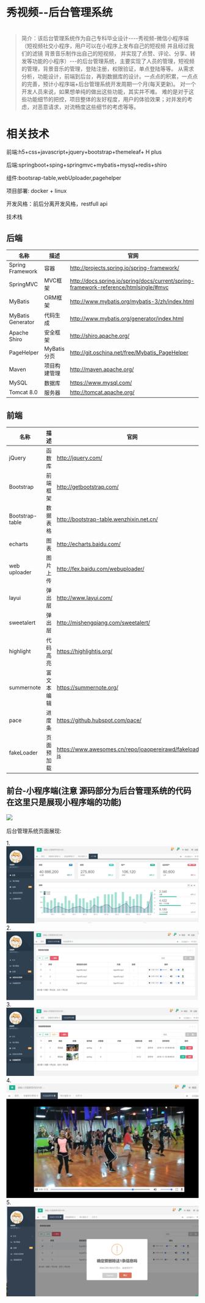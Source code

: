 # 秀视频--后台管理系统
#
<blockquote>
简介：该后台管理系统作为自己专科毕业设计----秀视频-微信小程序端（短视频社交小程序，用户可以在小程序上发布自己的短视频 并且经过我们的滤镜 背景音乐制作出自己的短视频，
并实现了点赞、评论、分享、转发等功能的小程序）---的后台管理系统，主要实现了人员的管理，短视频的管理，背景音乐的管理，登陆注册，权限验证，单点登陆等等。
从需求分析，功能设计，前端到后台，再到数据库的设计。一点点的积累，一点点的完善，预计小程序端+后台管理系统开发周期一个月(每天更新)。
对一个开发人员来说，如果想单纯的做出这些功能，其实并不难。
难的是对于这些功能细节的把控，项目整体的友好程度，用户的体验效果；对并发的考虑，对恶意请求，对流畅度这些细节的考虑等等。 
</blockquote>

# 相关技术 
 <p>前端:h5+css+javascript+jquery+bootstrap+themeleaf+ H plus</p>
 <p>后端:springboot+sping+springmvc+mybatis+mysql+redis+shiro</p>
 <p>组件:bootsrap-table,webUploader,pagehelper</p>
 <p>项目部署: docker + linux</p>
 <p>开发风格：前后分离开发风格，restfull api</p>
 <p>技术栈</p>
 <h2>后端</h2>
 <table>
<thead>
<tr>
<th>名称</th>
<th>描述</th>
<th>官网</th>
</tr>
</thead>
<tbody>
<tr>
<td>Spring Framework</td>
<td>容器</td>
<td><a href="http://projects.spring.io/spring-framework/" rel="nofollow">http://projects.spring.io/spring-framework/</a></td>
</tr>
<tr>
<td>SpringMVC</td>
<td>MVC框架</td>
<td><a href="http://docs.spring.io/spring/docs/current/spring-framework-reference/htmlsingle/#mvc" rel="nofollow">http://docs.spring.io/spring/docs/current/spring-framework-reference/htmlsingle/#mvc</a></td>
</tr>
<tr>
<td>MyBatis</td>
<td>ORM框架</td>
<td><a href="http://www.mybatis.org/mybatis-3/zh/index.html" rel="nofollow">http://www.mybatis.org/mybatis-3/zh/index.html</a></td>
</tr>
<tr>
<td>MyBatis Generator</td>
<td>代码生成</td>
<td><a href="http://www.mybatis.org/generator/index.html" rel="nofollow">http://www.mybatis.org/generator/index.html</a></td>
</tr>
<tr>
<td>Apache Shiro</td>
<td>安全框架</td>
<td><a href="http://shiro.apache.org/" rel="nofollow">http://shiro.apache.org/</a></td>
</tr>
<tr>
<td>PageHelper</td>
<td>MyBatis分页</td>
<td><a href="http://git.oschina.net/free/Mybatis_PageHelper" rel="nofollow">http://git.oschina.net/free/Mybatis_PageHelper</a></td>
</tr>
<tr>
<td>Maven</td>
<td>项目构建管理</td>
<td><a href="http://maven.apache.org/" rel="nofollow">http://maven.apache.org/</a></td>
</tr>
<tr>
<td>MySQL</td>
<td>数据库</td>
<td><a href="https://www.mysql.com/" rel="nofollow">https://www.mysql.com/</a></td>
</tr>
<tr>
<td>Tomcat 8.0</td>
<td>服务器</td>
<td><a href="http://tomcat.apache.org/" rel="nofollow">http://tomcat.apache.org/</a></td>
</tr>
</tbody>
</table>


<h2>前端</h2>
<table>
<thead>
<tr>
<th>名称</th>
<th>描述</th>
<th>官网</th>
</tr>
</thead>
<tbody>
<tr>
<td>jQuery</td>
<td>函数库</td>
<td><a href="http://jquery.com/" rel="nofollow">http://jquery.com/</a></td>
</tr>
<tr>
<td>Bootstrap</td>
<td>前端框架</td>
<td><a href="http://getbootstrap.com/" rel="nofollow">http://getbootstrap.com/</a></td>
</tr>
<tr>
<td>Bootstrap-table</td>
<td>数据表格</td>
<td><a href="http://bootstrap-table.wenzhixin.net.cn/" rel="nofollow">http://bootstrap-table.wenzhixin.net.cn/</a></td>
</tr>
<tr>
<td>echarts</td>
<td>图表</td>
<td><a href="http://echarts.baidu.com/" rel="nofollow">http://echarts.baidu.com/</a></td>
</tr>
<tr>
<td>web uploader</td>
<td>图片上传</td>
<td><a href="http://fex.baidu.com/webuploader/" rel="nofollow">http://fex.baidu.com/webuploader/</a></td>
</tr>
<tr>
<td>layui</td>
<td>弹出层</td>
<td><a href="http://www.layui.com/" rel="nofollow">http://www.layui.com/</a></td>
</tr>
<tr>
<td>sweetalert</td>
<td>弹出层</td>
<td><a href="http://mishengqiang.com/sweetalert/" rel="nofollow">http://mishengqiang.com/sweetalert/</a></td>
</tr>
<tr>
<td>highlight</td>
<td>代码高亮</td>
<td><a href="https://highlightjs.org/" rel="nofollow">https://highlightjs.org/</a></td>
</tr>
<tr>
<td>summernote</td>
<td>富文本编辑</td>
<td><a href="https://summernote.org/" rel="nofollow">https://summernote.org/</a></td>
</tr>
<tr>
<td>pace</td>
<td>进度条</td>
<td><a href="https://github.hubspot.com/pace/" rel="nofollow">https://github.hubspot.com/pace/</a></td>
</tr>


<tr>
<td>fakeLoader</td>
<td>页面预加载</td>
<td><a href="https://www.awesomes.cn/repo/joaopereirawd/fakeloader-js" rel="nofollow">https://www.awesomes.cn/repo/joaopereirawd/fakeloader-js</a></td>
</tr>
</tr>
</tbody>
</table>
<h2>前台-小程序端(注意 源码部分为后台管理系统的代码 在这里只是展现小程序端的功能)</h2>
<img src="./video/GIF.gif">
<p>后台管理系统页面展现:</p>
1.
<img src="./myimg/01.jpg">
2.
<img src="./myimg/02.jpg">
3.
<img src="./myimg/03.jpg">
4.
<img src="./myimg/4.jpg">
5.
<img src="./myimg/5.jpg">

